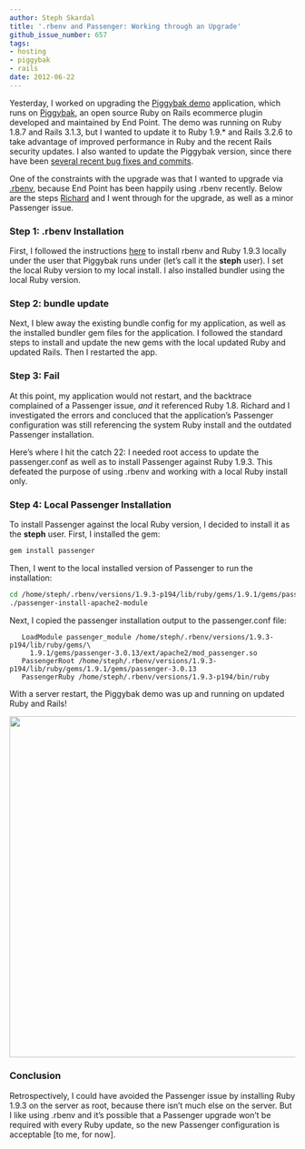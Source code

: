 ```yaml
---
author: Steph Skardal
title: '.rbenv and Passenger: Working through an Upgrade'
github_issue_number: 657
tags:
- hosting
- piggybak
- rails
date: 2012-06-22
---
```


Yesterday, I worked on upgrading the [Piggybak demo](https://github.com/piggybak/demo) application, which runs on [Piggybak](https://github.com/piggybak/piggybak), an open source Ruby on Rails ecommerce plugin developed and maintained by End Point. The demo was running on Ruby 1.8.7 and Rails 3.1.3, but I wanted to update it to Ruby 1.9.* and Rails 3.2.6 to take advantage of improved performance in Ruby and the recent Rails security updates. I also wanted to update the Piggybak version, since there have been [several recent bug fixes and commits](https://github.com/piggybak/piggybak/commits/master).

One of the constraints with the upgrade was that I wanted to upgrade via [.rbenv](https://github.com/rbenv/rbenv), because End Point has been happily using .rbenv recently. Below are the steps [Richard](/team/richard-templet/) and I went through for the upgrade, as well as a minor Passenger issue.

### Step 1: .rbenv Installation

First, I followed the instructions [here](https://github.com/rbenv/rbenv) to install rbenv and Ruby 1.9.3 locally under the user that Piggybak runs under (let’s call it the **steph** user). I set the local Ruby version to my local install. I also installed bundler using the local Ruby version.

### Step 2: bundle update

Next, I blew away the existing bundle config for my application, as well as the installed bundler gem files for the application. I followed the standard steps to install and update the new gems with the local updated Ruby and updated Rails. Then I restarted the app.

### Step 3: Fail

At this point, my application would not restart, and the backtrace complained of a Passenger issue, *and* it referenced Ruby 1.8. Richard and I investigated the errors and concluced that the application’s Passenger configuration was still referencing the system Ruby install and the outdated Passenger installation.

Here’s where I hit the catch 22: I needed root access to update the passenger.conf as well as to install Passenger against Ruby 1.9.3. This defeated the purpose of using .rbenv and working with a local Ruby install only.

### Step 4: Local Passenger Installation

To install Passenger against the local Ruby version, I decided to install it as the **steph** user. First, I installed the gem:

```ruby
gem install passenger
```

Then, I went to the local installed version of Passenger to run the installation:

```bash
cd /home/steph/.rbenv/versions/1.9.3-p194/lib/ruby/gems/1.9.1/gems/passenger-3.0.13/bin
./passenger-install-apache2-module
```

Next, I copied the passenger installation output to the passenger.conf file:

```
   LoadModule passenger_module /home/steph/.rbenv/versions/1.9.3-p194/lib/ruby/gems/\
     1.9.1/gems/passenger-3.0.13/ext/apache2/mod_passenger.so
   PassengerRoot /home/steph/.rbenv/versions/1.9.3-p194/lib/ruby/gems/1.9.1/gems/passenger-3.0.13
   PassengerRuby /home/steph/.rbenv/versions/1.9.3-p194/bin/ruby
```

With a server restart, the Piggybak demo was up and running on updated Ruby and Rails!

<img border="0" src="/blog/2012/06/rbenv-passenger-upgrade/image-0.png" width="600"/>

### Conclusion

Retrospectively, I could have avoided the Passenger issue by installing Ruby 1.9.3 on the server as root, because there isn’t much else on the server. But I like using .rbenv and it’s possible that a Passenger upgrade won’t be required with every Ruby update, so the new Passenger configuration is acceptable [to me, for now].
